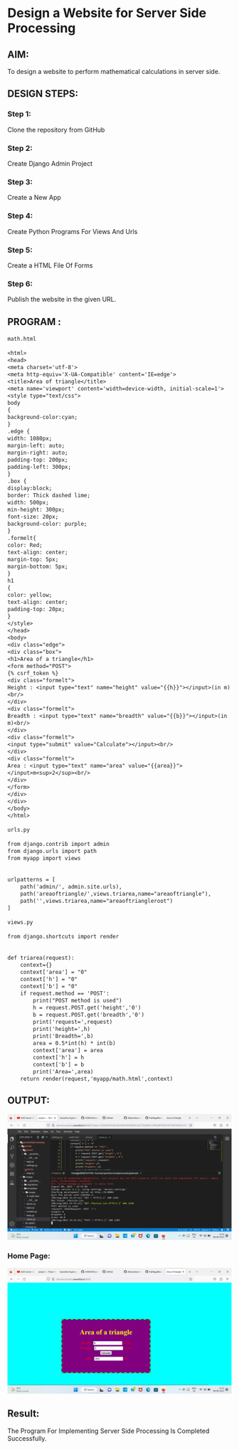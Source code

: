 # Design a Website for Server Side Processing

## AIM:
To design a website to perform mathematical calculations in server side.

## DESIGN STEPS:

### Step 1:
Clone the repository from GitHub

### Step 2:
Create Django Admin Project

### Step 3:
Create a New App

### Step 4:
Create Python Programs  For Views And Urls

### Step 5:
Create a HTML File Of Forms 

### Step 6:

Publish the website in the given URL.

## PROGRAM :

```
math.html

<html>
<head>
<meta charset='utf-8'>
<meta http-equiv='X-UA-Compatible' content='IE=edge'>
<title>Area of triangle</title>
<meta name='viewport' content='width=device-width, initial-scale=1'>
<style type="text/css">
body 
{
background-color:cyan;
}
.edge {
width: 1080px;
margin-left: auto;
margin-right: auto;
padding-top: 200px;
padding-left: 300px;
}
.box {
display:block;
border: Thick dashed lime;
width: 500px;
min-height: 300px;
font-size: 20px;
background-color: purple;
}
.formelt{
color: Red;
text-align: center;
margin-top: 5px;
margin-bottom: 5px;
}
h1
{
color: yellow;
text-align: center;
padding-top: 20px;
}
</style>
</head>
<body>
<div class="edge">
<div class="box">
<h1>Area of a triangle</h1>
<form method="POST">
{% csrf_token %}
<div class="formelt">
Height : <input type="text" name="height" value="{{h}}"></input>(in m)<br/>
</div>
<div class="formelt">
Breadth : <input type="text" name="breadth" value="{{b}}"></input>(in m)<br/>
</div>
<div class="formelt">
<input type="submit" value="Calculate"></input><br/>
</div>
<div class="formelt">
Area : <input type="text" name="area" value="{{area}}"></input>m<sup>2</sup><br/>
</div>
</form>
</div>
</div>
</body>
</html>

urls.py

from django.contrib import admin
from django.urls import path
from myapp import views


urlpatterns = [
    path('admin/', admin.site.urls),
    path('areaoftriangle/',views.triarea,name="areaoftriangle"),
    path('',views.triarea,name="areaoftriangleroot")
]

views.py

from django.shortcuts import render


def triarea(request):
    context={}
    context['area'] = "0"
    context['h'] = "0"
    context['b'] = "0"
    if request.method == 'POST':
        print("POST method is used")
        h = request.POST.get('height','0')
        b = request.POST.get('breadth','0')
        print('request=',request)
        print('height=',h)
        print('Breadth=',b)
        area = 0.5*int(h) * int(b)
        context['area'] = area
        context['h'] = h
        context['b'] = b
        print('Area=',area)
    return render(request,'myapp/math.html',context)

```


## OUTPUT:
![OUTPUT](./out.png)

### Home Page:
![Home page](./home.png)

## Result:
The Program For Implementing Server Side Processing Is Completed Successfully.

